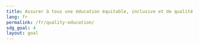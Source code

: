 ```yaml
---
title: Assurer à tous une éducation équitable, inclusive et de qualité et des possibilités d’apprentissage tout au long de la vie
lang: fr
permalink: /fr/quality-education/
sdg_goal: 4
layout: goal
---
```

